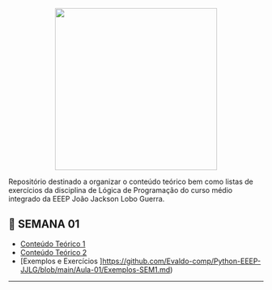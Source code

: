 <p align = "center">
<img src="" widt="350px" height="320px">
</p>

Repositório destinado a organizar o conteúdo teórico bem como listas de exercícios da disciplina de Lógica de Programação do curso médio integrado da EEEP João Jackson Lobo Guerra.

## :snake: SEMANA 01

 * [Conteúdo Teórico 1](https://github.com/Evaldo-comp/Python-EEEP-JJLG/tree/main/Aula-01)
 * [Conteúdo Teórico 2](https://github.com/Evaldo-comp/Python-EEEP-JJLG/blob/main/Aula-01/Conte%C3%BAdo-SEM1.md)
 * [Exemplos e Exercícios ]https://github.com/Evaldo-comp/Python-EEEP-JJLG/blob/main/Aula-01/Exemplos-SEM1.md)
 
 
 
 ***
 <!--
 ## :snake: Aula 02

 * [Conteúdo Teórico ](https://github.com/Evaldo-comp/Python-Mombaca/blob/main/Aula02/Aula02.ipynb)
 * [Lista de Exercícios](https://github.com/Evaldo-comp/Python-Mombaca/blob/main/Aula02/Lista01_Aula02..md)

***
 ## :snake: Aula 03

 * [Conteúdo Teórico ](https://github.com/Evaldo-comp/Python-Mombaca/blob/main/Aula03/Teoria.md)
 * [Lista de Exercícios](https://github.com/Evaldo-comp/Python-Mombaca/blob/main/Aula03/Lista_Aula03.md)
  
***
## :snake: Aula 04

* [Conteúdo Teórico ](https://github.com/Evaldo-comp/Python-Mombaca/blob/main/Aula04/Teoria.md)
* [Lista de Exercícios](https://github.com/Evaldo-comp/Python-Mombaca/blob/main/Aula04/Lista_Aula04.md)

***
## 🤕: Aula 05 - Avaliação

***
## :snake: Aula 06 

* [Conteúdo Teórico ](https://github.com/Evaldo-comp/Python-Mombaca/blob/main/Aula06/Teoria_Aula06.md) 
* [Lista de Exercícios](https://github.com/Evaldo-comp/Python-Mombaca/blob/main/Aula06/Lista_Aula06.md)

***
## :snake: Aula 07 

* [Conteúdo Teórico ](https://github.com/Evaldo-comp/Python-Mombaca/blob/main/Aula07/Teoria_Aula07.md) 
* [Lista de Exercícios](https://github.com/Evaldo-comp/Python-Mombaca/blob/main/Aula07/Lista_Aula07.md)

***
## :snake: Aula 08 

* [Conteúdo Teórico ](https://github.com/Evaldo-comp/Python-Mombaca/blob/main/Aula08/Teoria_Aula08.md) 
* [Lista de Exercícios](https://github.com/Evaldo-comp/Python-Mombaca/blob/main/Aula08/Lista_Aula08.md)

***
## 🤕: Aula 09 - Avaliação

## :snake: Aula 10 

* [Conteúdo Teórico ](https://github.com/Evaldo-comp/Python-Mombaca/blob/main/Aula10/Teoria_Aula10.md) 
* [Lista de Exercícios](https://github.com/Evaldo-comp/Python-Mombaca/blob/main/Aula10/Lista_Aula10.md)
* [Slide](https://github.com/Evaldo-comp/Python-Mombaca/blob/main/Aula10/POO.pdf)

## :snake: Aula 11

* [Conteúdo Teórico ](https://github.com/Evaldo-comp/Python-Mombaca/blob/main/Aula11/Teoria_Aula11.md) 
* [Lista de Exercícios](https://github.com/Evaldo-comp/Python-Mombaca/blob/main/Aula11/Lista_Aula11.md) 


## :snake: Aula 12

* [Conteúdo Teórico ](https://github.com/Evaldo-comp/Python-Mombaca/blob/main/Aula12/Teoria_Aula012.md) 
* [E Agora??!!](https://github.com/Evaldo-comp/Python-Mombaca/blob/main/Aula12/E_Agora.md) 

-->




